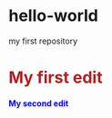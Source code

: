 # hello-world
my first repository
<h1 style="color:firebrick">My first edit</h1>
<h4 style="color:blue">My second edit</h4>
